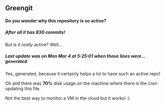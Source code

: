 ## Greengit

#### Do you wonder why this repository is so active?

##### After all it has 830 commits!

But is it *really* active? Well...

##### Last update was on Mon Mar 4 at 5:25:01 when those lines were... generated

Yes, generated, because it certainly helps a lot to have such an active repo!

Oh and there was **70%** disk usage on the machine
where there is the cron updating this file.

Not the best way to monitor a VM in the cloud but it works! :)
